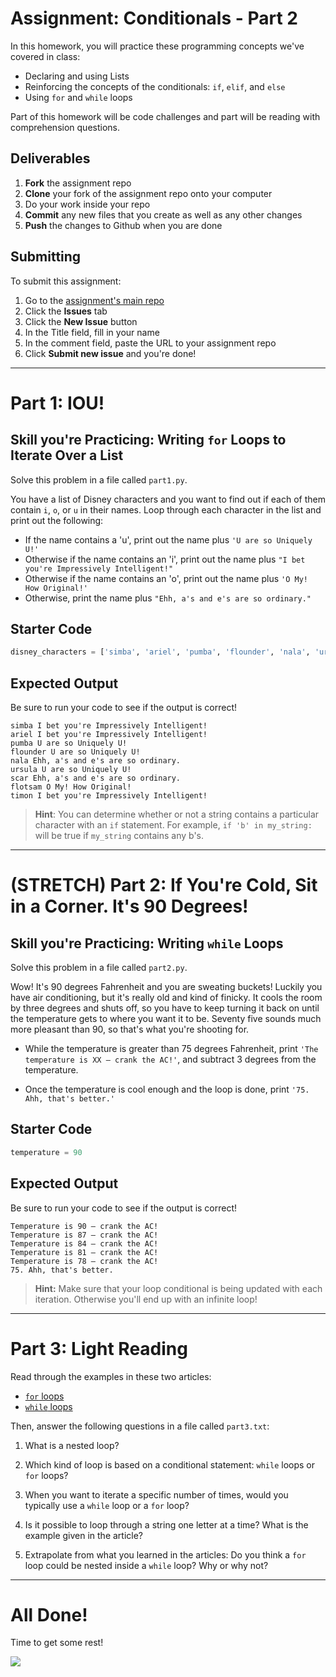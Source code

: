# Assignment: Conditionals - Part 2

In this homework, you will practice these programming concepts we've covered in class:

* Declaring and using Lists
* Reinforcing the concepts of the conditionals: `if`, `elif`, and `else`
* Using `for` and `while` loops

Part of this homework will be code challenges and part will be reading with comprehension questions.

## Deliverables

1. **Fork** the assignment repo
1. **Clone** your fork of the assignment repo onto your computer
1. Do your work inside your repo
1. **Commit** any new files that you create as well as any other changes
1. **Push** the changes to Github when you are done

## Submitting

To submit this assignment:

1. Go to the [assignment's main repo](https://git.generalassemb.ly/PYTHR-august-2019/hw-06-conditionals-part-2)
1. Click the **Issues** tab
1. Click the **New Issue** button
1. In the Title field, fill in your name
1. In the comment field, paste the URL to your assignment repo
1. Click **Submit new issue** and you're done!

---

# Part 1: IOU!

##  Skill you're Practicing: Writing `for` Loops to Iterate Over a List

Solve this problem in a file called `part1.py`.

You have a list of Disney characters and you want to find out if each of them contain `i`, `o`, or `u` in their names. Loop through each character in the list and print out the following:

* If the name contains a 'u', print out the name plus `'U are so Uniquely U!'`
* Otherwise if the name contains an 'i', print out the name plus `"I bet you're Impressively Intelligent!"`
* Otherwise if the name contains an 'o', print out the name plus `'O My! How Original!'`
* Otherwise, print the name plus `"Ehh, a's and e's are so ordinary."`

## Starter Code

```python
disney_characters = ['simba', 'ariel', 'pumba', 'flounder', 'nala', 'ursula', 'scar', 'flotsam', 'timon']
```

## Expected Output

Be sure to run your code to see if the output is correct!

```
simba I bet you're Impressively Intelligent!
ariel I bet you're Impressively Intelligent!
pumba U are so Uniquely U!
flounder U are so Uniquely U!
nala Ehh, a's and e's are so ordinary.
ursula U are so Uniquely U!
scar Ehh, a's and e's are so ordinary.
flotsam O My! How Original!
timon I bet you're Impressively Intelligent!
```

> **Hint**: You can determine whether or not a string contains a particular character with an `if` statement. For example, `if 'b' in my_string:` will be true if `my_string` contains any b's.

---

# (STRETCH) Part 2: If You're Cold, Sit in a Corner. It's 90 Degrees!

## Skill you're Practicing: Writing `while` Loops

Solve this problem in a file called `part2.py`.

Wow! It's 90 degrees Fahrenheit and you are sweating buckets! Luckily you have air conditioning, but it's really old and kind of finicky. It cools the room by three degrees and shuts off, so you have to keep turning it back on until the temperature gets to where you want it to be. Seventy five sounds much more pleasant than 90, so that's what you're shooting for.


* While the temperature is greater than 75 degrees Fahrenheit, print `'The temperature is XX — crank the AC!'`, and subtract 3 degrees from the temperature.

* Once the temperature is cool enough and the loop is done, print `'75. Ahh, that's better.'`


## Starter Code

```python
temperature = 90
```

## Expected Output

Be sure to run your code to see if the output is correct!

```
Temperature is 90 — crank the AC!
Temperature is 87 — crank the AC!
Temperature is 84 — crank the AC!
Temperature is 81 — crank the AC!
Temperature is 78 — crank the AC!
75. Ahh, that's better.
```

> **Hint:** Make sure that your loop conditional is being updated with each iteration. Otherwise you'll end up with an infinite loop!

---

# Part 3: Light Reading

Read through the examples in these two articles:

* [`for` loops](https://www.digitalocean.com/community/tutorials/how-to-construct-for-loops-in-python-3)
* [`while` loops](https://www.digitalocean.com/community/tutorials/how-to-construct-while-loops-in-python-3)

Then, answer the following questions in a file called `part3.txt`:

1. What is a nested loop?

1. Which kind of loop is based on a conditional statement: `while` loops or `for` loops?

1. When you want to iterate a specific number of times, would you typically use a `while` loop or a `for` loop?

1. Is it possible to loop through a string one letter at a time? What is the example given in the article?

1. Extrapolate from what you learned in the articles: Do you think a `for` loop could be nested inside a `while` loop? Why or why not?

---

# All Done!

Time to get some rest!

![](https://media.giphy.com/media/13h8Y1oVRO30KQ/giphy.gif)
